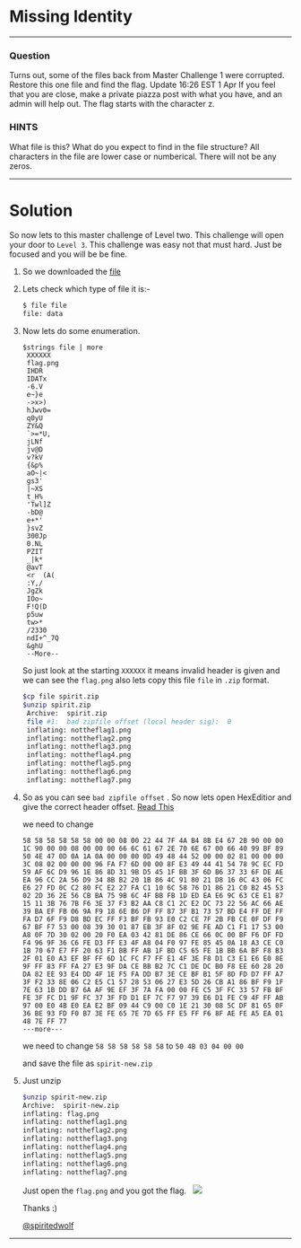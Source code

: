 # Missing Identity
---
### Question
Turns out, some of the files back from Master Challenge 1 were corrupted. Restore this one file and find the flag. Update 16:26 EST 1 Apr If you feel that you are close, make a private piazza post with what you have, and an admin will help out. The flag starts with the character z.

### HINTS

What file is this?
What do you expect to find in the file structure?
All characters in the file are lower case or numberical. There will not be any zeros.

---
# Solution
So now lets to this master challenge of Level two. This challenge will open your door to ```Level 3```. This challenge was easy not that must hard. Just be focused and you will be be fine.

1. So we downloaded the [file](https://webshell2017.picoctf.com/static/bd42f889dd2015a6746e482cf350adb5/file)

2. Lets check which type of file it is:- 
    ```bash 
    $ file file
    file: data
    ```
3. Now lets do some enumeration.

   ```
   $strings file | more
    XXXXXX
    flag.png
    IHDR
    IDATx
    -6.V
    e~}e
    ->x>)
    hJwv0=
    q0yU
    ZY&Q
    `>=*U,
    jLNf
    jv@D
    v?kV
    {&p%
    aO~|<
    gs3'
    |~XS
    t_H%
    'Twl]Z
    -bD@
    e+*'
    }svZ
    300Jp
    0.NL
    PZIT
    _|k*
    @avT
    <r	(A(
    :Y,/
    JgZk
    IOo~
    F!Q(D
    p5uw
    tw>*
    /2330
    ndI+^_7Q
    &ghU
    --More--
   ```
   So just look at the starting ```XXXXXX``` it means invalid header is given and we can see the ```flag.png``` also lets copy this file ```file``` in ```.zip``` format.
   ```bash
   $cp file spirit.zip
   $unzip spirit.zip 
    Archive:  spirit.zip
    file #1:  bad zipfile offset (local header sig):  0
    inflating: nottheflag1.png         
    inflating: nottheflag2.png         
    inflating: nottheflag3.png         
    inflating: nottheflag4.png         
    inflating: nottheflag5.png         
    inflating: nottheflag6.png         
    inflating: nottheflag7.png    
   ```
4. So as you can see ```bad zipfile offset``` . So now lets open HexEditior and give the correct header offset. [Read This](https://www.garykessler.net/library/file_sigs.html)

    we need to change
    
    ```
    58 58 58 58 58 58 00 00 08 00 22 44 7F 4A B4 8B E4 67 2B 90 00 00 1C 90 00 00 08 00 00 00 66 6C 61 67 2E 70 6E 67 00 66 40 99 BF 89 50 4E 47 0D 0A 1A 0A 00 00 00 0D 49 48 44 52 00 00 02 81 00 00 00 3C 08 02 00 00 00 96 FA F7 6D 00 00 8F E3 49 44 41 54 78 9C EC FD 59 AF 6C D9 96 1E 86 8D 31 9B D5 45 1F BB 3F 6D B6 37 33 6F DE AE EA 96 CC 2A 56 D9 34 8B B2 20 1B 86 4C 91 80 21 D8 16 0C 43 06 FC E6 27 FD 0C C2 80 FC E2 27 FA C1 10 6C 58 76 D1 86 21 C0 B2 45 53 02 2D 36 2E 56 CB BA 75 9B 6C 4F BB FB 1D ED EA E6 9C 63 CE E1 87 15 11 3B 76 7B F6 3E 37 F3 B2 AA C8 C1 2C E2 DC 73 22 56 AC 66 AE 39 BA EF FB 06 9A F9 18 6E B6 DF FF 87 3F B1 73 57 BD E4 FF DE FF FA D7 6F F9 D8 BD EC FF F3 BF FB 93 E0 C2 CE 7F 2B FB CE 0F DF F9 67 BF F7 53 00 08 39 30 01 87 EB 3F 8F 02 9E FE AD C1 F1 17 53 00 A8 0F 7D 30 02 00 20 F0 EA 03 42 81 DE 86 CE 66 0C 00 BF F6 DF FD F4 96 9F 36 C6 FE D3 FF E3 4F A8 04 F0 97 FE 85 45 0A 18 A3 CE C0 1B 70 67 E7 FF 20 63 F1 BB FF AB 1F BD C5 65 FE 1B BB 6A BF F8 B3 2F 01 E0 A3 EF BF FF 6D 1C FC F7 FF E1 4F 3E F8 D1 C3 E1 E6 E0 8E 9F FF 83 FF FA 27 E3 9F DA CE BB B2 7C C1 DE DC B0 F8 EE 60 28 20 DA 82 EE 93 E4 DD 4F 1E F5 FA DD B7 3E CE BF B1 5F 8D FD D7 FF A7 3F F2 33 8E 06 C2 E5 C1 57 28 53 06 27 E3 5D 26 CB A1 86 BF F9 1F 7E 63 1B DD B7 6A AF 9E EF 3F 7A FA 00 00 FE C5 3F FC 33 57 FB BF FE 3F FC D1 9F FC 37 3F FD D1 EF 7C F7 97 39 E6 D1 FE C9 4F FF AB 97 00 E0 4B E0 EA E2 BF 09 44 C9 00 C0 1E 21 30 08 5C DF 81 65 0F 36 BE 93 FD F0 B7 3E FE 65 7E 7D 65 FF E5 FF F6 8F AE FE A5 EA 01 48 7E FF 77
    ---more---
    ```
    
    we need to change ```58 58 58 58 58 58``` to ```50 4B 03 04 00 00```
    
    and save the file as ```spirit-new.zip```
    
5. Just unzip
   ```bash
   $unzip spirit-new.zip
   Archive:  spirit-new.zip
   inflating: flag.png                
   inflating: nottheflag1.png         
   inflating: nottheflag2.png         
   inflating: nottheflag3.png         
   inflating: nottheflag4.png         
   inflating: nottheflag5.png         
   inflating: nottheflag6.png         
   inflating: nottheflag7.png 
   ```
   
   Just open the ```flag.png``` and you got the flag.
   
   ![](https://github.com/iammrdollar/picoctf-2017-write-up/blob/master/Level%202/Master/flag.png?raw=true)

   Thanks :) 
   
   [@spiritedwolf](https://github.com/spiritedwolf)

---


